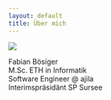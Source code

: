 ```yaml
---
layout: default
title: Über mich
---
```


![](https://avatars0.githubusercontent.com/u/37577569)

Fabian Bösiger<br>
M.Sc. ETH in Informatik<br>
Software Engineer @ ajila<br>
Interimspräsidänt SP Sursee